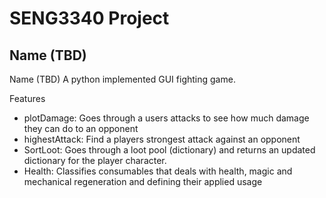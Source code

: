 # SENG3340 Project

## Name (TBD)

Name (TBD)
A python implemented GUI fighting game.

Features
* plotDamage: Goes through a users attacks to see how much damage they can do to an opponent
* highestAttack: Find a players strongest attack against an opponent
* SortLoot: Goes through a loot pool (dictionary) and returns an updated dictionary for the player character.
* Health: Classifies consumables that deals with health, magic and mechanical regeneration and defining their applied usage
